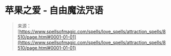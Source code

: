 <!--yml

category: 未分类

date: 2024-06-12 18:43:54

-->

# 苹果之爱 - 自由魔法咒语

> 来源：[https://www.spellsofmagic.com/spells/love_spells/attraction_spells/8510/page.html#0001-01-01](https://www.spellsofmagic.com/spells/love_spells/attraction_spells/8510/page.html#0001-01-01)
